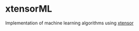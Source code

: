 # xtensorML
Implementation of machine learning algorithms using [xtensor](https://github.com/xtensor-stack/xtensor)
